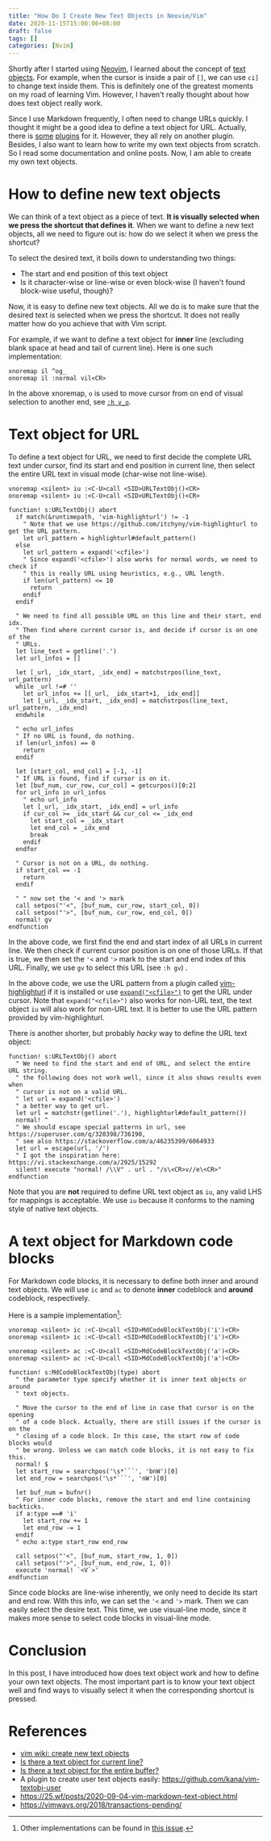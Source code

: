 ```yaml
---
title: "How Do I Create New Text Objects in Neovim/Vim"
date: 2020-11-15T15:00:06+08:00
draft: false
tags: []
categories: [Nvim]
---
```


Shortly after I started using [Neovim](https://github.com/neovim/neovim), I
learned about the concept of [text objects](https://neovim.io/doc/user/motion.html#text-objects).
For example, when the cursor is inside a pair of `[]`, we can use `ci]` to
change text inside them. This is definitely one of the greatest moments on my
road of learning Vim. However, I haven't really thought about how does text
object really work.

<!--more-->

Since I use Markdown frequently, I often need to change URLs quickly. I thought
it might be a good idea to define a text object for URL. Actually, there is
[some](https://github.com/mattn/vim-textobj-url) [plugins](https://github.com/LeonB/vim-textobj-url) for it. However, they all rely on another
plugin. Besides, I also want to learn how to write my own text objects from
scratch. So I read some documentation and online posts. Now, I am able to
create my own text objects.

# How to define new text objects

We can think of a text object as a piece of text. **It is visually selected
when we press the shortcut that defines it**. When we want to define a new text
objects, all we need to figure out is: how do we select it when we press the
shortcut?

To select the desired text, it boils down to understanding two things:

+ The start and end position of this text object
+ Is it character-wise or line-wise or even block-wise (I haven't found block-wise useful, though)?

Now, it is easy to define new text objects. All we do is to make sure that the
desired text is selected when we press the shortcut. It does not really matter
how do you achieve that with Vim script.

For example, if we want to define a text object for **inner** line (excluding
blank space at head and tail of current line). Here is one such implementation:

```vim
xnoremap il ^og_
onoremap il :normal vil<CR>
```

In the above xnoremap, `o` is used to move cursor from on end of visual
selection to another end, see [`:h v_o`](https://neovim.io/doc/user/visual.html#v_o).

# Text object for URL

To define a text object for URL, we need to first decide the complete URL text
under cursor, find its start and end position in current line, then select the
entire URL text in visual mode (char-wise not line-wise).

```vim
vnoremap <silent> iu :<C-U>call <SID>URLTextObj()<CR>
onoremap <silent> iu :<C-U>call <SID>URLTextObj()<CR>

function! s:URLTextObj() abort
  if match(&runtimepath, 'vim-highlighturl') != -1
    " Note that we use https://github.com/itchyny/vim-highlighturl to get the URL pattern.
    let url_pattern = highlighturl#default_pattern()
  else
    let url_pattern = expand('<cfile>')
    " Since expand('<cfile>') also works for normal words, we need to check if
    " this is really URL using heuristics, e.g., URL length.
    if len(url_pattern) <= 10
      return
    endif
  endif

  " We need to find all possible URL on this line and their start, end idx.
  " Then find where current cursor is, and decide if cursor is on one of the
  " URLs.
  let line_text = getline('.')
  let url_infos = []

  let [_url, _idx_start, _idx_end] = matchstrpos(line_text, url_pattern)
  while _url !=# ''
    let url_infos += [[_url, _idx_start+1, _idx_end]]
    let [_url, _idx_start, _idx_end] = matchstrpos(line_text, url_pattern, _idx_end)
  endwhile

  " echo url_infos
  " If no URL is found, do nothing.
  if len(url_infos) == 0
    return
  endif

  let [start_col, end_col] = [-1, -1]
  " If URL is found, find if cursor is on it.
  let [buf_num, cur_row, cur_col] = getcurpos()[0:2]
  for url_info in url_infos
    " echo url_info
    let [_url, _idx_start, _idx_end] = url_info
    if cur_col >= _idx_start && cur_col <= _idx_end
      let start_col = _idx_start
      let end_col = _idx_end
      break
    endif
  endfor

  " Cursor is not on a URL, do nothing.
  if start_col == -1
    return
  endif

  " " now set the '< and '> mark
  call setpos("'<", [buf_num, cur_row, start_col, 0])
  call setpos("'>", [buf_num, cur_row, end_col, 0])
  normal! gv
endfunction
```

In the above code, we first find the end and start index of all URLs in current
line. We then check if current cursor position is on one of those URLs. If that
is true, we then set the `'<` and `'>` mark to the start and end index of this
URL. Finally, we use `gv` to select this URL (see `:h gv`) .

In the above code, we use the URL pattern from a plugin called
[vim-highlighturl](https://github.com/itchyny/vim-highlighturl) if it is
installed or use [`expand("<cfile>")`](https://jdhao.github.io/2020/11/11/nifty_nvim_techniques_s8/#copy-url-under-cursor-into-a-register)
to get the URL under cursor. Note that `expand("<cfile>")` also works for
non-URL text, the text object `iu` will also work for non-URL text. It is
better to use the URL pattern provided by vim-highlighturl.

There is another shorter, but probably *hacky* way to define the URL text
object:

```vim
function! s:URLTextObj() abort
  " We need to find the start and end of URL, and select the entire URL string.
  " the following does not work well, since it also shows results even when
  " cursor is not on a valid URL.
  " let url = expand('<cfile>')
  " a better way to get url.
  let url = matchstr(getline('.'), highlighturl#default_pattern())
  normal! ^
  " We should escape special patterns in url, see https://superuser.com/q/320398/736190,
  " see also https://stackoverflow.com/a/46235399/6064933
  let url = escape(url, '/')
  " I got the inspiration here: https://vi.stackexchange.com/a/2925/15292
  silent! execute "normal! /\\V" . url . "/s\<CR>v//e\<CR>"
endfunction
```

Note that you are **not** required to define URL text object as `iu`, any valid
LHS for mappings is acceptable. We use `iu` because it conforms to the naming
style of native text objects.

# A text object for Markdown code blocks

For Markdown code blocks, it is necessary to define both inner and around text
objects. We will use `ic` and `ac` to denote **inner** codeblock and **around**
codeblock, respectively.

Here is a sample implementation[^2]:

```vim
vnoremap <silent> ic :<C-U>call <SID>MdCodeBlockTextObj('i')<CR>
onoremap <silent> ic :<C-U>call <SID>MdCodeBlockTextObj('i')<CR>

vnoremap <silent> ac :<C-U>call <SID>MdCodeBlockTextObj('a')<CR>
onoremap <silent> ac :<C-U>call <SID>MdCodeBlockTextObj('a')<CR>

function! s:MdCodeBlockTextObj(type) abort
  " the parameter type specify whether it is inner text objects or around
  " text objects.

  " Move the cursor to the end of line in case that cursor is on the opening
  " of a code block. Actually, there are still issues if the cursor is on the
  " closing of a code block. In this case, the start row of code blocks would
  " be wrong. Unless we can match code blocks, it is not easy to fix this.
  normal! $
  let start_row = searchpos('\s*```', 'bnW')[0]
  let end_row = searchpos('\s*```', 'nW')[0]

  let buf_num = bufnr()
  " For inner code blocks, remove the start and end line containing backticks.
  if a:type ==# 'i'
    let start_row += 1
    let end_row -= 1
  endif
  " echo a:type start_row end_row

  call setpos("'<", [buf_num, start_row, 1, 0])
  call setpos("'>", [buf_num, end_row, 1, 0])
  execute 'normal! `<V`>'
endfunction
```

Since code blocks are line-wise inherently, we only need to decide its start
and end row. With this info, we can set the `'<` and `'>` mark. Then we can
easily select the desire text. This time, we use visual-line mode, since it
makes more sense to select code blocks in visual-line mode.

# Conclusion

In this post, I have introduced how does text object work and how to define
your own text objects. The most important part is to know your text object well
and find ways to visually select it when the corresponding shortcut is pressed.

# References

+ [vim wiki: create new text objects](https://vim.fandom.com/wiki/Creating_new_text_objects)
+ [Is there a text object for current line?](https://vi.stackexchange.com/q/6101/15292)
+ [Is there a text object for the entire buffer?](https://vi.stackexchange.com/q/2319/15292)
+ A plugin to create user text objects easily: https://github.com/kana/vim-textobj-user
+ https://25.wf/posts/2020-09-04-vim-markdown-text-object.html
+ https://vimways.org/2018/transactions-pending/

[^1]: Operator pending mode is activated when we use some operations that should be followed by motions or text objects, such as when we press `d`, `c`, `gq`. See also `:h operator`.
[^2]: Other implementations can be found in [this issue](https://github.com/plasticboy/vim-markdown/issues/282).
